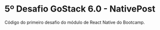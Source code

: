 # 5º Desafio GoStack 6.0 - NativePost

Código do primeiro desafio do módulo de React Native do Bootcamp.
